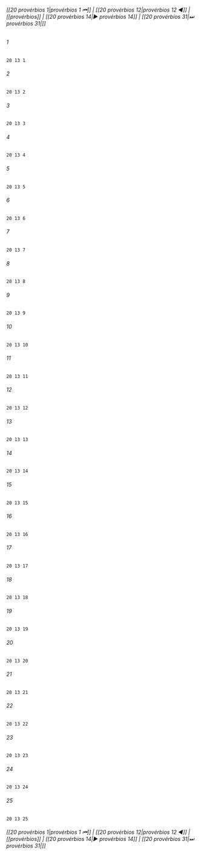 
###### [[20 provérbios 1|provérbios 1 ⏮]] | [[20 provérbios 12|provérbios 12 ◀]] | [[provérbios]] | [[20 provérbios 14|▶ provérbios 14]] | [[20 provérbios 31|⏭ provérbios 31|]]

###### 1
``` verse
20 13 1 
```
###### 2
``` verse
20 13 2 
```
###### 3
``` verse
20 13 3 
```
###### 4
``` verse
20 13 4 
```
###### 5
``` verse
20 13 5 
```
###### 6
``` verse
20 13 6 
```
###### 7
``` verse
20 13 7 
```
###### 8
``` verse
20 13 8 
```
###### 9
``` verse
20 13 9 
```
###### 10
``` verse
20 13 10 
```
###### 11
``` verse
20 13 11 
```
###### 12
``` verse
20 13 12 
```
###### 13
``` verse
20 13 13 
```
###### 14
``` verse
20 13 14 
```
###### 15
``` verse
20 13 15 
```
###### 16
``` verse
20 13 16 
```
###### 17
``` verse
20 13 17 
```
###### 18
``` verse
20 13 18 
```
###### 19
``` verse
20 13 19 
```
###### 20
``` verse
20 13 20 
```
###### 21
``` verse
20 13 21 
```
###### 22
``` verse
20 13 22 
```
###### 23
``` verse
20 13 23 
```
###### 24
``` verse
20 13 24 
```
###### 25
``` verse
20 13 25 
```

###### [[20 provérbios 1|provérbios 1 ⏮]] | [[20 provérbios 12|provérbios 12 ◀]] | [[provérbios]] | [[20 provérbios 14|▶ provérbios 14]] | [[20 provérbios 31|⏭ provérbios 31|]]

